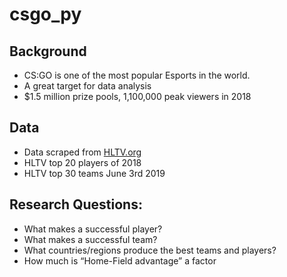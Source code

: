 # csgo_py

## Background
- CS:GO is one of the most popular Esports in the world.
- A great target for data analysis
- $1.5 million prize pools, 1,100,000 peak viewers in 2018

## Data
- Data scraped from [HLTV.org](https://www.hltv.org)
- HLTV top 20 players of 2018
- HLTV top 30 teams June 3rd 2019

## Research Questions:
- What makes a successful player?
- What makes a successful team?
- What countries/regions produce the best teams and players?
- How much is “Home-Field advantage” a factor
